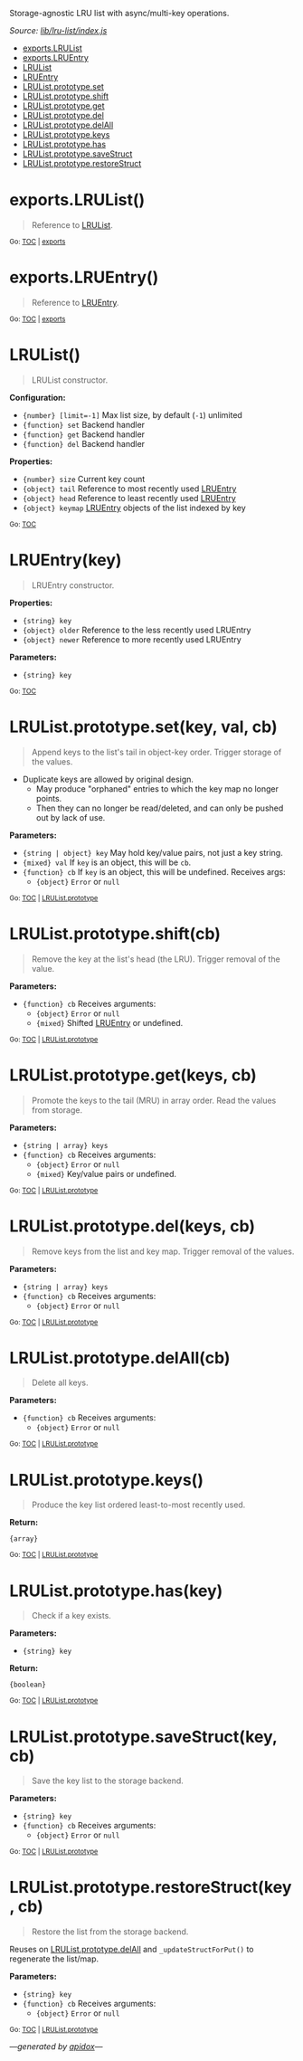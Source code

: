 Storage-agnostic LRU list with async/multi-key operations.

_Source: [lib/lru-list/index.js](../lib/lru-list/index.js)_

<a name="tableofcontents"></a>

- <a name="toc_exportslrulist"></a><a name="toc_exports"></a>[exports.LRUList](#exportslrulist)
- <a name="toc_exportslruentry"></a>[exports.LRUEntry](#exportslruentry)
- <a name="toc_lrulist"></a>[LRUList](#lrulist)
- <a name="toc_lruentrykey"></a>[LRUEntry](#lruentrykey)
- <a name="toc_lrulistprototypesetkey-val-cb"></a><a name="toc_lrulistprototype"></a>[LRUList.prototype.set](#lrulistprototypesetkey-val-cb)
- <a name="toc_lrulistprototypeshiftcb"></a>[LRUList.prototype.shift](#lrulistprototypeshiftcb)
- <a name="toc_lrulistprototypegetkeys-cb"></a>[LRUList.prototype.get](#lrulistprototypegetkeys-cb)
- <a name="toc_lrulistprototypedelkeys-cb"></a>[LRUList.prototype.del](#lrulistprototypedelkeys-cb)
- <a name="toc_lrulistprototypedelallcb"></a>[LRUList.prototype.delAll](#lrulistprototypedelallcb)
- <a name="toc_lrulistprototypekeys"></a>[LRUList.prototype.keys](#lrulistprototypekeys)
- <a name="toc_lrulistprototypehaskey"></a>[LRUList.prototype.has](#lrulistprototypehaskey)
- <a name="toc_lrulistprototypesavestructkey-cb"></a>[LRUList.prototype.saveStruct](#lrulistprototypesavestructkey-cb)
- <a name="toc_lrulistprototyperestorestructkey-cb"></a>[LRUList.prototype.restoreStruct](#lrulistprototyperestorestructkey-cb)

<a name="exports"></a>

# exports.LRUList()

> Reference to [LRUList](#lrulist).

<sub>Go: [TOC](#tableofcontents) | [exports](#toc_exports)</sub>

# exports.LRUEntry()

> Reference to [LRUEntry](#lruentrykey).

<sub>Go: [TOC](#tableofcontents) | [exports](#toc_exports)</sub>

# LRUList()

> LRUList constructor.

**Configuration:**

- `{number} [limit=-1]` Max list size, by default (`-1`) unlimited
- `{function} set` Backend handler
- `{function} get` Backend handler
- `{function} del` Backend handler

**Properties:**

- `{number} size` Current key count
- `{object} tail` Reference to most recently used [LRUEntry](#lruentrykey)
- `{object} head` Reference to least recently used [LRUEntry](#lruentrykey)
- `{object} keymap` [LRUEntry](#lruentrykey) objects of the list indexed by key

<sub>Go: [TOC](#tableofcontents)</sub>

# LRUEntry(key)

> LRUEntry constructor.

**Properties:**

- `{string} key`
- `{object} older` Reference to the less recently used LRUEntry
- `{object} newer` Reference to more recently used LRUEntry

**Parameters:**

- `{string} key`

<sub>Go: [TOC](#tableofcontents)</sub>

<a name="lrulistprototype"></a>

# LRUList.prototype.set(key, val, cb)

> Append keys to the list's tail in object-key order. Trigger storage of the values.

- Duplicate keys are allowed by original design.
  - May produce "orphaned" entries to which the key map no longer points.
  - Then they can no longer be read/deleted, and can only be pushed out by lack of use.

**Parameters:**

- `{string | object} key` May hold key/value pairs, not just a key string.
- `{mixed} val` If `key` is an object, this will be `cb`.
- `{function} cb` If `key` is an object, this will be undefined. Receives args:
  - `{object}` `Error` or `null`

<sub>Go: [TOC](#tableofcontents) | [LRUList.prototype](#toc_lrulistprototype)</sub>

# LRUList.prototype.shift(cb)

> Remove the key at the list's head (the LRU). Trigger removal of the value.

**Parameters:**

- `{function} cb` Receives arguments:
  - `{object}` `Error` or `null`
  - `{mixed}` Shifted [LRUEntry](#lruentrykey) or undefined.

<sub>Go: [TOC](#tableofcontents) | [LRUList.prototype](#toc_lrulistprototype)</sub>

# LRUList.prototype.get(keys, cb)

> Promote the keys to the tail (MRU) in array order. Read the values from storage.

**Parameters:**

- `{string | array} keys`
- `{function} cb` Receives arguments:
  - `{object}` `Error` or `null`
  - `{mixed}` Key/value pairs or undefined.

<sub>Go: [TOC](#tableofcontents) | [LRUList.prototype](#toc_lrulistprototype)</sub>

# LRUList.prototype.del(keys, cb)

> Remove keys from the list and key map. Trigger removal of the values.

**Parameters:**

- `{string | array} keys`
- `{function} cb` Receives arguments:
  - `{object}` `Error` or `null`

<sub>Go: [TOC](#tableofcontents) | [LRUList.prototype](#toc_lrulistprototype)</sub>

# LRUList.prototype.delAll(cb)

> Delete all keys.

**Parameters:**

- `{function} cb` Receives arguments:
  - `{object}` `Error` or `null`

<sub>Go: [TOC](#tableofcontents) | [LRUList.prototype](#toc_lrulistprototype)</sub>

# LRUList.prototype.keys()

> Produce the key list ordered least-to-most recently used.

**Return:**

`{array}`

<sub>Go: [TOC](#tableofcontents) | [LRUList.prototype](#toc_lrulistprototype)</sub>

# LRUList.prototype.has(key)

> Check if a key exists.

**Parameters:**

- `{string} key`

**Return:**

`{boolean}`

<sub>Go: [TOC](#tableofcontents) | [LRUList.prototype](#toc_lrulistprototype)</sub>

# LRUList.prototype.saveStruct(key, cb)

> Save the key list to the storage backend.

**Parameters:**

- `{string} key`
- `{function} cb` Receives arguments:
  - `{object}` `Error` or `null`

<sub>Go: [TOC](#tableofcontents) | [LRUList.prototype](#toc_lrulistprototype)</sub>

# LRUList.prototype.restoreStruct(key, cb)

> Restore the list from the storage backend.

Reuses on [LRUList.prototype.delAll](#lrulistprototypedelallcb) and `_updateStructForPut()` to regenerate the list/map.

**Parameters:**

- `{string} key`
- `{function} cb` Receives arguments:
  - `{object}` `Error` or `null`

<sub>Go: [TOC](#tableofcontents) | [LRUList.prototype](#toc_lrulistprototype)</sub>

_&mdash;generated by [apidox](https://github.com/codeactual/apidox)&mdash;_
